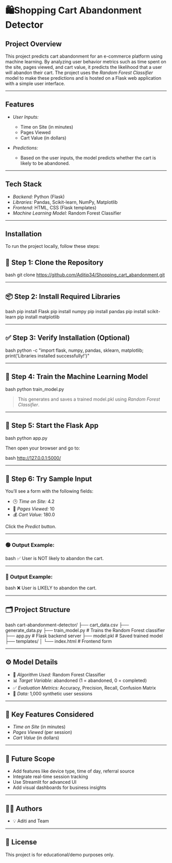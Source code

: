 # 🛍️Shopping Cart Abandonment Detector

## Project Overview

This project predicts cart abandonment for an e-commerce platform using machine learning. By analyzing user behavior metrics such as time spent on the site, pages viewed, and cart value, it predicts the likelihood that a user will abandon their cart. The project uses the *Random Forest Classifier* model to make these predictions and is hosted on a Flask web application with a simple user interface.

---

## Features

- *User Inputs:*
  - Time on Site (in minutes)
  - Pages Viewed
  - Cart Value (in dollars)

- *Predictions:*
  - Based on the user inputs, the model predicts whether the cart is likely to be abandoned.

---

## Tech Stack

- *Backend:* Python (Flask)
- *Libraries:* Pandas, Scikit-learn, NumPy, Matplotlib
- *Frontend:* HTML, CSS (Flask templates)
- *Machine Learning Model:* Random Forest Classifier

---

## Installation

To run the project locally, follow these steps:

## 📁 Step 1: Clone the Repository

bash
git clone https://github.com/Aditip34/Shopping_cart_abandonment.git



---

## 📦 Step 2: Install Required Libraries

bash
pip install Flask
pip install numpy
pip install pandas
pip install scikit-learn
pip install matplotlib


---

## ✅ Step 3: Verify Installation (Optional)

bash
python -c "import flask, numpy, pandas, sklearn, matplotlib; print('Libraries installed successfully!')"


---

## 🧠 Step 4: Train the Machine Learning Model

bash
python train_model.py


> This generates and saves a trained model.pkl using *Random Forest Classifier*.

---

## 🚀 Step 5: Start the Flask App

bash
python app.py


Then open your browser and go to:

bash
http://127.0.0.1:5000/


---

## 🧪 Step 6: Try Sample Input

You’ll see a form with the following fields:

- 🕒 *Time on Site:* 4.2
- 📄 *Pages Viewed:* 10
- 💰 *Cart Value:* 180.0

Click the *Predict* button.

---

### 🟢 Output Example:

bash
✅ User is NOT likely to abandon the cart.


---

### 🔴 Output Example:

bash
❌ User is LIKELY to abandon the cart.


---

## 🗂 Project Structure

bash
cart-abandonment-detector/
├── cart_data.csv
├── generate_data.py
├── train_model.py        # Trains the Random Forest classifier
├── app.py                # Flask backend server
├── model.pkl             # Saved trained model
├── templates/
│   └── index.html        # Frontend form



---

## ⚙️ Model Details

- 🎯 *Algorithm Used:* Random Forest Classifier  
- 📊 *Target Variable:* abandoned (1 = abandoned, 0 = completed)  
- ✅ *Evaluation Metrics:* Accuracy, Precision, Recall, Confusion Matrix  
- 📄 *Data:* 1,000 synthetic user sessions

---

## 📌 Key Features Considered

- *Time on Site* (in minutes)  
- *Pages Viewed* (per session)  
- *Cart Value* (in dollars)

---

## 🌱 Future Scope

- Add features like device type, time of day, referral source  
- Integrate real-time session tracking  
- Use Streamlit for advanced UI  
- Add visual dashboards for business insights

---

## 👩‍💻 Authors

- 💡 Aditi and Team  

---

## 📄 License

This project is for educational/demo purposes only.
